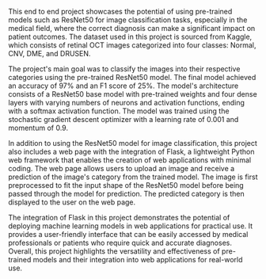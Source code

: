 This end to end project showcases the potential of using pre-trained models such as ResNet50 for image classification tasks, especially in the medical field, where the correct diagnosis can make a significant impact on patient outcomes. The dataset used in this project is sourced from Kaggle, which consists of retinal OCT images categorized into four classes: Normal, CNV, DME, and DRUSEN. 

The project's main goal was to classify the images into their respective categories using the pre-trained ResNet50 model. The final model achieved an accuracy of 97% and an F1 score of 25%. The model's architecture consists of a ResNet50 base model with pre-trained weights and four dense layers with varying numbers of neurons and activation functions, ending with a softmax activation function. The model was trained using the stochastic gradient descent optimizer with a learning rate of 0.001 and momentum of 0.9.

In addition to using the ResNet50 model for image classification, this project also includes a web page with the integration of Flask, a lightweight Python web framework that enables the creation of web applications with minimal coding. The web page allows users to upload an image and receive a prediction of the image's category from the trained model. The image is first preprocessed to fit the input shape of the ResNet50 model before being passed through the model for prediction. The predicted category is then displayed to the user on the web page.

The integration of Flask in this project demonstrates the potential of deploying machine learning models in web applications for practical use. It provides a user-friendly interface that can be easily accessed by medical professionals or patients who require quick and accurate diagnoses. Overall, this project highlights the versatility and effectiveness of pre-trained models and their integration into web applications for real-world use.